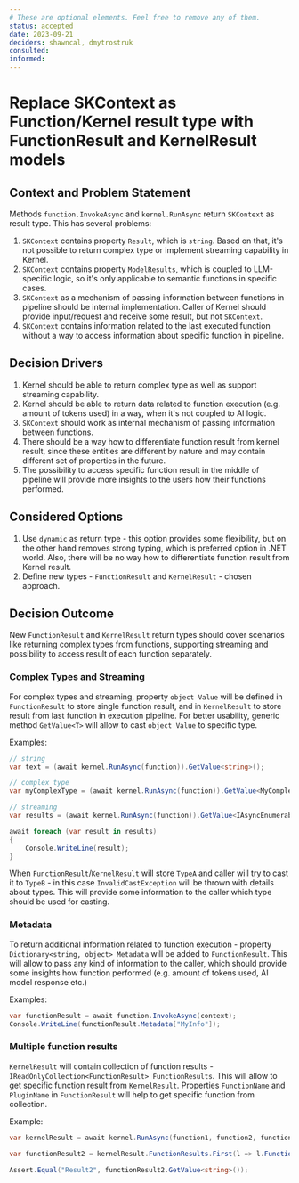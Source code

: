 ```yaml
---
# These are optional elements. Feel free to remove any of them.
status: accepted
date: 2023-09-21
deciders: shawncal, dmytrostruk
consulted: 
informed: 
---
```

# Replace SKContext as Function/Kernel result type with FunctionResult and KernelResult models

## Context and Problem Statement

Methods `function.InvokeAsync` and `kernel.RunAsync` return `SKContext` as result type. This has several problems:

1. `SKContext` contains property `Result`, which is `string`. Based on that, it's not possible to return complex type or implement streaming capability in Kernel.
2. `SKContext` contains property `ModelResults`, which is coupled to LLM-specific logic, so it's only applicable to semantic functions in specific cases.
3. `SKContext` as a mechanism of passing information between functions in pipeline should be internal implementation. Caller of Kernel should provide input/request and receive some result, but not `SKContext`.
4. `SKContext` contains information related to the last executed function without a way to access information about specific function in pipeline.

## Decision Drivers

1. Kernel should be able to return complex type as well as support streaming capability.
2. Kernel should be able to return data related to function execution (e.g. amount of tokens used) in a way, when it's not coupled to AI logic.
3. `SKContext` should work as internal mechanism of passing information between functions.
4. There should be a way how to differentiate function result from kernel result, since these entities are different by nature and may contain different set of properties in the future.
5. The possibility to access specific function result in the middle of pipeline will provide more insights to the users how their functions performed.

## Considered Options

1. Use `dynamic` as return type - this option provides some flexibility, but on the other hand removes strong typing, which is preferred option in .NET world. Also, there will be no way how to differentiate function result from Kernel result.
2. Define new types - `FunctionResult` and `KernelResult` - chosen approach.

## Decision Outcome

New `FunctionResult` and `KernelResult` return types should cover scenarios like returning complex types from functions, supporting streaming and possibility to access result of each function separately.

### Complex Types and Streaming

For complex types and streaming, property `object Value` will be defined in `FunctionResult` to store single function result, and in `KernelResult` to store result from last function in execution pipeline. For better usability, generic method `GetValue<T>` will allow to cast `object Value` to specific type.

Examples:

```csharp
// string
var text = (await kernel.RunAsync(function)).GetValue<string>();

// complex type
var myComplexType = (await kernel.RunAsync(function)).GetValue<MyComplexType>();

// streaming
var results = (await kernel.RunAsync(function)).GetValue<IAsyncEnumerable<int>>();

await foreach (var result in results)
{
    Console.WriteLine(result);
}
```

When `FunctionResult`/`KernelResult` will store `TypeA` and caller will try to cast it to `TypeB` - in this case `InvalidCastException` will be thrown with details about types. This will provide some information to the caller which type should be used for casting.

### Metadata

To return additional information related to function execution - property `Dictionary<string, object> Metadata` will be added to `FunctionResult`. This will allow to pass any kind of information to the caller, which should provide some insights how function performed (e.g. amount of tokens used, AI model response etc.)

Examples:

```csharp
var functionResult = await function.InvokeAsync(context);
Console.WriteLine(functionResult.Metadata["MyInfo"]);
```

### Multiple function results

`KernelResult` will contain collection of function results - `IReadOnlyCollection<FunctionResult> FunctionResults`. This will allow to get specific function result from `KernelResult`. Properties `FunctionName` and `PluginName` in `FunctionResult` will help to get specific function from collection.

Example:

```csharp
var kernelResult = await kernel.RunAsync(function1, function2, function3);

var functionResult2 = kernelResult.FunctionResults.First(l => l.FunctionName == "Function2" && l.PluginName == "MyPlugin");

Assert.Equal("Result2", functionResult2.GetValue<string>());
```

